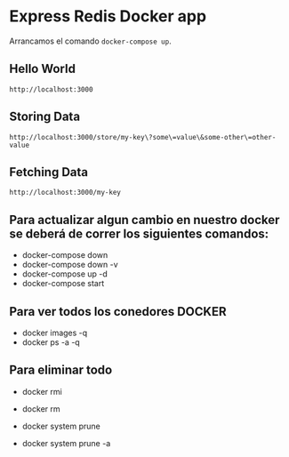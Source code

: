 # Express Redis Docker app

Arrancamos el comando `docker-compose up`.

## Hello World
    http://localhost:3000


## Storing Data
    http://localhost:3000/store/my-key\?some\=value\&some-other\=other-value


## Fetching Data
    http://localhost:3000/my-key


## Para actualizar algun cambio en nuestro docker se deberá de correr los siguientes comandos:

* docker-compose down
* docker-compose down -v
* docker-compose up -d
* docker-compose start

## Para ver todos los conedores DOCKER

* docker images -q
* docker ps -a -q

## Para eliminar todo 
* docker rmi
* docker rm

* docker system prune
* docker system prune -a